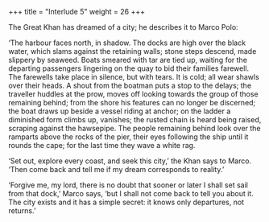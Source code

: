 +++
title = "Interlude 5"
weight = 26
+++

The Great Khan has dreamed of a city; he describes it to Marco Polo:

‘The harbour faces north, in shadow. The docks are high over the black water, which slams against the retaining walls; stone steps descend, made slippery by seaweed. Boats smeared with tar are tied up, waiting for the departing passengers lingering on the quay to bid their families farewell. The farewells take place in silence, but with tears. It is cold; all wear shawls over their heads. A shout from the boatman puts a stop to the delays; the traveller huddles at the prow, moves off looking towards the group of those remaining behind; from the shore his features can no longer be discerned; the boat draws up beside a vessel riding at anchor; on the ladder a diminished form climbs up, vanishes; the rusted chain is heard being raised, scraping against the hawsepipe. The people remaining behind look over the ramparts above the rocks of the pier, their eyes following the ship until it rounds the cape; for the last time they wave a white rag.

‘Set out, explore every coast, and seek this city,’ the Khan says to Marco. ‘Then come back and tell me if my dream corresponds to reality.’

‘Forgive me, my lord, there is no doubt that sooner or later I shall set sail from that dock,’ Marco says, ‘but I shall not come back to tell you about it. The city exists and it has a simple secret: it knows only departures, not returns.’